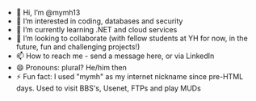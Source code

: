 - 👋 Hi, I’m @mymh13
- 👀 I’m interested in coding, databases and security
- 🌱 I’m currently learning .NET and cloud services
- 💞️ I’m looking to collaborate (with fellow students at YH for now, in the future, fun and challenging projects!)
- 📫 How to reach me - send a message here, or via LinkedIn
- 😄 Pronouns: plural? He/him then
- ⚡ Fun fact: I used "mymh" as my internet nickname since pre-HTML days. Used to visit BBS's, Usenet, FTPs and play MUDs

<!---
mymh13/mymh13 is a ✨ special ✨ repository because its `README.md` (this file) appears on your GitHub profile.
You can click the Preview link to take a look at your changes.
--->

